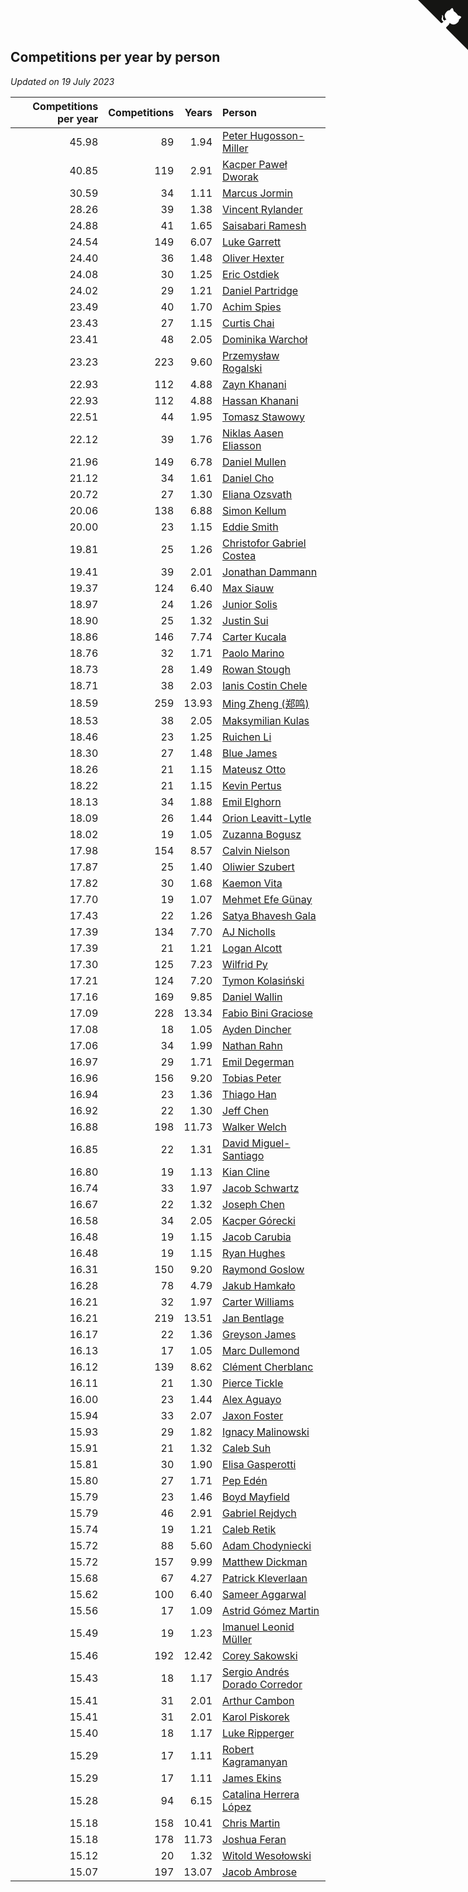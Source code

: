 ## Competitions per year by person

*Updated on 19 July 2023*

| Competitions per year | Competitions | Years | Person |
| ---: | ---: | ---: | :--- |
| 45.98 | 89 | 1.94 | [Peter Hugosson-Miller](https://www.worldcubeassociation.org/persons/2021HUGO01) |
| 40.85 | 119 | 2.91 | [Kacper Paweł Dworak](https://www.worldcubeassociation.org/persons/2020DWOR01) |
| 30.59 | 34 | 1.11 | [Marcus Jormin](https://www.worldcubeassociation.org/persons/2022JORM01) |
| 28.26 | 39 | 1.38 | [Vincent Rylander](https://www.worldcubeassociation.org/persons/2022RYLA01) |
| 24.88 | 41 | 1.65 | [Saisabari Ramesh](https://www.worldcubeassociation.org/persons/2021RAME01) |
| 24.54 | 149 | 6.07 | [Luke Garrett](https://www.worldcubeassociation.org/persons/2017GARR05) |
| 24.40 | 36 | 1.48 | [Oliver Hexter](https://www.worldcubeassociation.org/persons/2022HEXT01) |
| 24.08 | 30 | 1.25 | [Eric Ostdiek](https://www.worldcubeassociation.org/persons/2022OSTD01) |
| 24.02 | 29 | 1.21 | [Daniel Partridge](https://www.worldcubeassociation.org/persons/2022PART02) |
| 23.49 | 40 | 1.70 | [Achim Spies](https://www.worldcubeassociation.org/persons/2021SPIE01) |
| 23.43 | 27 | 1.15 | [Curtis Chai](https://www.worldcubeassociation.org/persons/2022CHAI02) |
| 23.41 | 48 | 2.05 | [Dominika Warchoł](https://www.worldcubeassociation.org/persons/2021WARC01) |
| 23.23 | 223 | 9.60 | [Przemysław Rogalski](https://www.worldcubeassociation.org/persons/2013ROGA02) |
| 22.93 | 112 | 4.88 | [Zayn Khanani](https://www.worldcubeassociation.org/persons/2018KHAN28) |
| 22.93 | 112 | 4.88 | [Hassan Khanani](https://www.worldcubeassociation.org/persons/2018KHAN26) |
| 22.51 | 44 | 1.95 | [Tomasz Stawowy](https://www.worldcubeassociation.org/persons/2021STAW01) |
| 22.12 | 39 | 1.76 | [Niklas Aasen Eliasson](https://www.worldcubeassociation.org/persons/2021ELIA01) |
| 21.96 | 149 | 6.78 | [Daniel Mullen](https://www.worldcubeassociation.org/persons/2016MULL04) |
| 21.12 | 34 | 1.61 | [Daniel Cho](https://www.worldcubeassociation.org/persons/2021CHOD01) |
| 20.72 | 27 | 1.30 | [Eliana Ozsvath](https://www.worldcubeassociation.org/persons/2022OZSV01) |
| 20.06 | 138 | 6.88 | [Simon Kellum](https://www.worldcubeassociation.org/persons/2016KELL12) |
| 20.00 | 23 | 1.15 | [Eddie Smith](https://www.worldcubeassociation.org/persons/2022SMIT20) |
| 19.81 | 25 | 1.26 | [Christofor Gabriel Costea](https://www.worldcubeassociation.org/persons/2022COST03) |
| 19.41 | 39 | 2.01 | [Jonathan Dammann](https://www.worldcubeassociation.org/persons/2021DAMM01) |
| 19.37 | 124 | 6.40 | [Max Siauw](https://www.worldcubeassociation.org/persons/2017SIAU02) |
| 18.97 | 24 | 1.26 | [Junior Solis](https://www.worldcubeassociation.org/persons/2022SOLI03) |
| 18.90 | 25 | 1.32 | [Justin Sui](https://www.worldcubeassociation.org/persons/2022SUIJ01) |
| 18.86 | 146 | 7.74 | [Carter Kucala](https://www.worldcubeassociation.org/persons/2015KUCA01) |
| 18.76 | 32 | 1.71 | [Paolo Marino](https://www.worldcubeassociation.org/persons/2021MARI04) |
| 18.73 | 28 | 1.49 | [Rowan Stough](https://www.worldcubeassociation.org/persons/2022STOU01) |
| 18.71 | 38 | 2.03 | [Ianis Costin Chele](https://www.worldcubeassociation.org/persons/2021CHEL01) |
| 18.59 | 259 | 13.93 | [Ming Zheng (郑鸣)](https://www.worldcubeassociation.org/persons/2009ZHEN11) |
| 18.53 | 38 | 2.05 | [Maksymilian Kulas](https://www.worldcubeassociation.org/persons/2021KULA02) |
| 18.46 | 23 | 1.25 | [Ruichen Li](https://www.worldcubeassociation.org/persons/2022LIRU02) |
| 18.30 | 27 | 1.48 | [Blue James](https://www.worldcubeassociation.org/persons/2022JAME01) |
| 18.26 | 21 | 1.15 | [Mateusz Otto](https://www.worldcubeassociation.org/persons/2022OTTO01) |
| 18.22 | 21 | 1.15 | [Kevin Pertus](https://www.worldcubeassociation.org/persons/2022PERT01) |
| 18.13 | 34 | 1.88 | [Emil Elghorn](https://www.worldcubeassociation.org/persons/2021ELGH01) |
| 18.09 | 26 | 1.44 | [Orion Leavitt-Lytle](https://www.worldcubeassociation.org/persons/2022LEAV01) |
| 18.02 | 19 | 1.05 | [Zuzanna Bogusz](https://www.worldcubeassociation.org/persons/2022BOGU01) |
| 17.98 | 154 | 8.57 | [Calvin Nielson](https://www.worldcubeassociation.org/persons/2014NIEL03) |
| 17.87 | 25 | 1.40 | [Oliwier Szubert](https://www.worldcubeassociation.org/persons/2022SZUB01) |
| 17.82 | 30 | 1.68 | [Kaemon Vita](https://www.worldcubeassociation.org/persons/2021VITA01) |
| 17.70 | 19 | 1.07 | [Mehmet Efe Günay](https://www.worldcubeassociation.org/persons/2022GUNA05) |
| 17.43 | 22 | 1.26 | [Satya Bhavesh Gala](https://www.worldcubeassociation.org/persons/2022GALA03) |
| 17.39 | 134 | 7.70 | [AJ Nicholls](https://www.worldcubeassociation.org/persons/2015NICH04) |
| 17.39 | 21 | 1.21 | [Logan Alcott](https://www.worldcubeassociation.org/persons/2022ALCO02) |
| 17.30 | 125 | 7.23 | [Wilfrid Py](https://www.worldcubeassociation.org/persons/2016PYWI01) |
| 17.21 | 124 | 7.20 | [Tymon Kolasiński](https://www.worldcubeassociation.org/persons/2016KOLA02) |
| 17.16 | 169 | 9.85 | [Daniel Wallin](https://www.worldcubeassociation.org/persons/2013WALL03) |
| 17.09 | 228 | 13.34 | [Fabio Bini Graciose](https://www.worldcubeassociation.org/persons/2010GRAC02) |
| 17.08 | 18 | 1.05 | [Ayden Dincher](https://www.worldcubeassociation.org/persons/2022DINC01) |
| 17.06 | 34 | 1.99 | [Nathan Rahn](https://www.worldcubeassociation.org/persons/2021RAHN01) |
| 16.97 | 29 | 1.71 | [Emil Degerman](https://www.worldcubeassociation.org/persons/2021DEGE01) |
| 16.96 | 156 | 9.20 | [Tobias Peter](https://www.worldcubeassociation.org/persons/2014PETE03) |
| 16.94 | 23 | 1.36 | [Thiago Han](https://www.worldcubeassociation.org/persons/2022HANT01) |
| 16.92 | 22 | 1.30 | [Jeff Chen](https://www.worldcubeassociation.org/persons/2022CHEN19) |
| 16.88 | 198 | 11.73 | [Walker Welch](https://www.worldcubeassociation.org/persons/2011WELC01) |
| 16.85 | 22 | 1.31 | [David Miguel-Santiago](https://www.worldcubeassociation.org/persons/2022MIGU02) |
| 16.80 | 19 | 1.13 | [Kian Cline](https://www.worldcubeassociation.org/persons/2022CLIN01) |
| 16.74 | 33 | 1.97 | [Jacob Schwartz](https://www.worldcubeassociation.org/persons/2021SCHW01) |
| 16.67 | 22 | 1.32 | [Joseph Chen](https://www.worldcubeassociation.org/persons/2022CHEN16) |
| 16.58 | 34 | 2.05 | [Kacper Górecki](https://www.worldcubeassociation.org/persons/2021GORE01) |
| 16.48 | 19 | 1.15 | [Jacob Carubia](https://www.worldcubeassociation.org/persons/2022CARU02) |
| 16.48 | 19 | 1.15 | [Ryan Hughes](https://www.worldcubeassociation.org/persons/2022HUGH04) |
| 16.31 | 150 | 9.20 | [Raymond Goslow](https://www.worldcubeassociation.org/persons/2014GOSL01) |
| 16.28 | 78 | 4.79 | [Jakub Hamkało](https://www.worldcubeassociation.org/persons/2018HAMK01) |
| 16.21 | 32 | 1.97 | [Carter Williams](https://www.worldcubeassociation.org/persons/2021WILL06) |
| 16.21 | 219 | 13.51 | [Jan Bentlage](https://www.worldcubeassociation.org/persons/2010BENT01) |
| 16.17 | 22 | 1.36 | [Greyson James](https://www.worldcubeassociation.org/persons/2022JAME02) |
| 16.13 | 17 | 1.05 | [Marc Dullemond](https://www.worldcubeassociation.org/persons/2022DULL01) |
| 16.12 | 139 | 8.62 | [Clément Cherblanc](https://www.worldcubeassociation.org/persons/2014CHER05) |
| 16.11 | 21 | 1.30 | [Pierce Tickle](https://www.worldcubeassociation.org/persons/2022TICK01) |
| 16.00 | 23 | 1.44 | [Alex Aguayo](https://www.worldcubeassociation.org/persons/2022AGUA01) |
| 15.94 | 33 | 2.07 | [Jaxon Foster](https://www.worldcubeassociation.org/persons/2021FOST01) |
| 15.93 | 29 | 1.82 | [Ignacy Malinowski](https://www.worldcubeassociation.org/persons/2021MALI02) |
| 15.91 | 21 | 1.32 | [Caleb Suh](https://www.worldcubeassociation.org/persons/2022SUHC01) |
| 15.81 | 30 | 1.90 | [Elisa Gasperotti](https://www.worldcubeassociation.org/persons/2021GASP01) |
| 15.80 | 27 | 1.71 | [Pep Edén](https://www.worldcubeassociation.org/persons/2021EDEN01) |
| 15.79 | 23 | 1.46 | [Boyd Mayfield](https://www.worldcubeassociation.org/persons/2022MAYF01) |
| 15.79 | 46 | 2.91 | [Gabriel Rejdych](https://www.worldcubeassociation.org/persons/2020REJD01) |
| 15.74 | 19 | 1.21 | [Caleb Retik](https://www.worldcubeassociation.org/persons/2022RETI01) |
| 15.72 | 88 | 5.60 | [Adam Chodyniecki](https://www.worldcubeassociation.org/persons/2017CHOD02) |
| 15.72 | 157 | 9.99 | [Matthew Dickman](https://www.worldcubeassociation.org/persons/2013DICK01) |
| 15.68 | 67 | 4.27 | [Patrick Kleverlaan](https://www.worldcubeassociation.org/persons/2019KLEV01) |
| 15.62 | 100 | 6.40 | [Sameer Aggarwal](https://www.worldcubeassociation.org/persons/2017AGGA01) |
| 15.56 | 17 | 1.09 | [Astrid Gómez Martin](https://www.worldcubeassociation.org/persons/2022MART26) |
| 15.49 | 19 | 1.23 | [Imanuel Leonid Müller](https://www.worldcubeassociation.org/persons/2022MULL02) |
| 15.46 | 192 | 12.42 | [Corey Sakowski](https://www.worldcubeassociation.org/persons/2011SAKO01) |
| 15.43 | 18 | 1.17 | [Sergio Andrés Dorado Corredor](https://www.worldcubeassociation.org/persons/2022CORR05) |
| 15.41 | 31 | 2.01 | [Arthur Cambon](https://www.worldcubeassociation.org/persons/2021CAMB01) |
| 15.41 | 31 | 2.01 | [Karol Piskorek](https://www.worldcubeassociation.org/persons/2021PISK01) |
| 15.40 | 18 | 1.17 | [Luke Ripperger](https://www.worldcubeassociation.org/persons/2022RIPP01) |
| 15.29 | 17 | 1.11 | [Robert Kagramanyan](https://www.worldcubeassociation.org/persons/2022KAGR01) |
| 15.29 | 17 | 1.11 | [James Ekins](https://www.worldcubeassociation.org/persons/2022EKIN01) |
| 15.28 | 94 | 6.15 | [Catalina Herrera López](https://www.worldcubeassociation.org/persons/2017LOPE31) |
| 15.18 | 158 | 10.41 | [Chris Martin](https://www.worldcubeassociation.org/persons/2013MART03) |
| 15.18 | 178 | 11.73 | [Joshua Feran](https://www.worldcubeassociation.org/persons/2011FERA01) |
| 15.12 | 20 | 1.32 | [Witold Wesołowski](https://www.worldcubeassociation.org/persons/2022WESO01) |
| 15.07 | 197 | 13.07 | [Jacob Ambrose](https://www.worldcubeassociation.org/persons/2010AMBR01) |


<a href="https://github.com/jonatanklosko/wca_statistics" class="github-corner" aria-label="View source on Github"><svg width="80" height="80" viewBox="0 0 250 250" style="fill:#151513; color:#fff; position: absolute; top: 0; border: 0; right: 0;" aria-hidden="true"><path d="M0,0 L115,115 L130,115 L142,142 L250,250 L250,0 Z"></path><path d="M128.3,109.0 C113.8,99.7 119.0,89.6 119.0,89.6 C122.0,82.7 120.5,78.6 120.5,78.6 C119.2,72.0 123.4,76.3 123.4,76.3 C127.3,80.9 125.5,87.3 125.5,87.3 C122.9,97.6 130.6,101.9 134.4,103.2" fill="currentColor" style="transform-origin: 130px 106px;" class="octo-arm"></path><path d="M115.0,115.0 C114.9,115.1 118.7,116.5 119.8,115.4 L133.7,101.6 C136.9,99.2 139.9,98.4 142.2,98.6 C133.8,88.0 127.5,74.4 143.8,58.0 C148.5,53.4 154.0,51.2 159.7,51.0 C160.3,49.4 163.2,43.6 171.4,40.1 C171.4,40.1 176.1,42.5 178.8,56.2 C183.1,58.6 187.2,61.8 190.9,65.4 C194.5,69.0 197.7,73.2 200.1,77.6 C213.8,80.2 216.3,84.9 216.3,84.9 C212.7,93.1 206.9,96.0 205.4,96.6 C205.1,102.4 203.0,107.8 198.3,112.5 C181.9,128.9 168.3,122.5 157.7,114.1 C157.9,116.9 156.7,120.9 152.7,124.9 L141.0,136.5 C139.8,137.7 141.6,141.9 141.8,141.8 Z" fill="currentColor" class="octo-body"></path></svg></a><style>.github-corner:hover .octo-arm{animation:octocat-wave 560ms ease-in-out}@keyframes octocat-wave{0%,100%{transform:rotate(0)}20%,60%{transform:rotate(-25deg)}40%,80%{transform:rotate(10deg)}}@media (max-width:500px){.github-corner:hover .octo-arm{animation:none}.github-corner .octo-arm{animation:octocat-wave 560ms ease-in-out}}</style>
